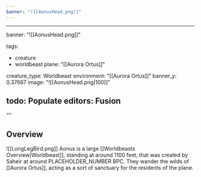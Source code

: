 ```yaml
---
banner: "![[AonusHead.png]]"
---
```

---
banner: "![[AonusHead.png]]"

tags:
- creature
- worldbeast
plane: "[[Aurora Ortus]]"

creature_type: Worldbeast
environment: "[[Aurora Ortus]]"
banner_y: 0.37667
image: "![[AonusHead.png|100]]"

todo: Populate
editors: Fusion
---
*""*
## Overview
<span class="rightimg"><span class="smallimg"> ![[LongLegBird.png]] </span></span>Aonus is a large [[Worldbeasts Overview|Worldbeast]], standing at around 1100 feet, that was created by Saheir at around PLACEHOLDER_NUMBER BPC. They wander the wilds of [[Aurora Ortus]], acting as a sort of sanctuary for the residents of the plane.